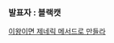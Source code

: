 ### 발표자 : 블랙캣

[이왕이면 제네릭 메서드로 만들라](https://vivid-cyclone-180.notion.site/30-c37251ed7e8146b3adbf5c9e16c5a8a8)
